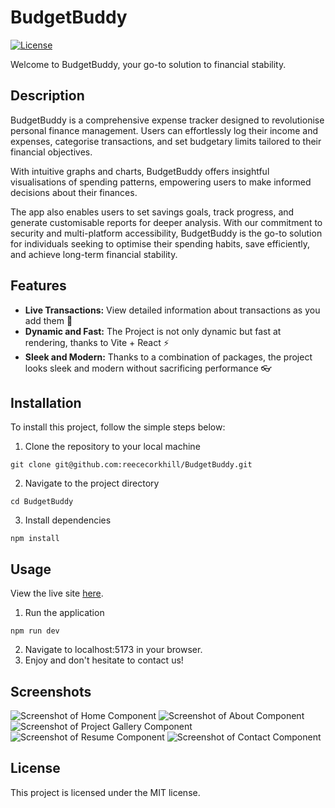 # BudgetBuddy 

[![License](https://img.shields.io/badge/License-MIT-yellow)](https://opensource.org/licenses/MIT)

Welcome to BudgetBuddy, your go-to solution to financial stability. 

## Description

BudgetBuddy is a comprehensive expense tracker designed to revolutionise personal finance management. Users can effortlessly log their income and expenses, categorise transactions, and set budgetary limits tailored to their financial objectives. 

With intuitive graphs and charts, BudgetBuddy offers insightful visualisations of spending patterns, empowering users to make informed decisions about their finances.

The app also enables users to set savings goals, track progress, and generate customisable reports for deeper analysis. With our commitment to security and multi-platform accessibility, BudgetBuddy is the go-to solution for individuals seeking to optimise their spending habits, save efficiently, and achieve long-term financial stability.



## Features
- **Live Transactions:** View detailed information about transactions as you add them 👀
- **Dynamic and Fast:** The Project is not only dynamic but fast at rendering, thanks to Vite + React ⚡
- **Sleek and Modern:** Thanks to a combination of packages, the project looks sleek and modern without sacrificing performance 👓

## Installation
To install this project, follow the simple steps below:

1. Clone the repository to your local machine
```
git clone git@github.com:reececorkhill/BudgetBuddy.git
```
2. Navigate to the project directory
```
cd BudgetBuddy
```
3. Install dependencies
```
npm install
```

## Usage

View the live site <a href="https://lucent-bonbon-7b187a.netlify.app/"> here</a>.

1. Run the application
```
npm run dev
```
2. Navigate to localhost:5173 in your browser.
3. Enjoy and don't hesitate to contact us!

## Screenshots
![Screenshot of Home Component](https://github.com/reececorkhill/React-Portfolio/assets/151788819/8680a286-8f21-4d7d-a58b-fe7fcf5bf986)
![Screenshot of About Component](https://github.com/reececorkhill/React-Portfolio/assets/151788819/1fe7fc81-b550-45d5-8c72-2e7145b32dd1)
![Screenshot of Project Gallery Component](https://github.com/reececorkhill/React-Portfolio/assets/151788819/70ea3eeb-5c6e-44d8-a047-eeffd7e6809b)
![Screenshot of Resume Component](https://github.com/reececorkhill/React-Portfolio/assets/151788819/32865078-1029-4aab-9226-b2601b5db106)
![Screenshot of Contact Component](https://github.com/reececorkhill/React-Portfolio/assets/151788819/709a918f-3802-4f10-bdd5-95bed2946838)

## License

This project is licensed under the MIT license.